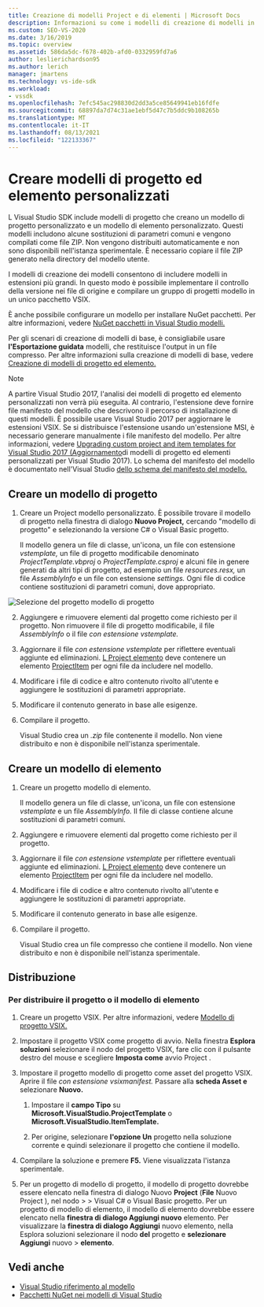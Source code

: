 ```yaml
---
title: Creazione di modelli Project e di elementi | Microsoft Docs
description: Informazioni su come i modelli di creazione di modelli in Visual Studio SDK consentono di includere modelli in estensioni più grandi.
ms.custom: SEO-VS-2020
ms.date: 3/16/2019
ms.topic: overview
ms.assetid: 586da5dc-f678-402b-afd0-0332959fd7a6
author: leslierichardson95
ms.author: lerich
manager: jmartens
ms.technology: vs-ide-sdk
ms.workload:
- vssdk
ms.openlocfilehash: 7efc545ac298830d2dd3a5ce85649941eb16fdfe
ms.sourcegitcommit: 68897da7d74c31ae1ebf5d47c7b5ddc9b108265b
ms.translationtype: MT
ms.contentlocale: it-IT
ms.lasthandoff: 08/13/2021
ms.locfileid: "122133367"
---
```

# <a name="create-custom-project-and-item-templates"></a>Creare modelli di progetto ed elemento personalizzati

L Visual Studio SDK include modelli di progetto che creano un modello di progetto personalizzato e un modello di elemento personalizzato. Questi modelli includono alcune sostituzioni di parametri comuni e vengono compilati come file ZIP. Non vengono distribuiti automaticamente e non sono disponibili nell'istanza sperimentale. È necessario copiare il file ZIP generato nella directory del modello utente.

I modelli di creazione dei modelli consentono di includere modelli in estensioni più grandi. In questo modo è possibile implementare il controllo della versione nei file di origine e compilare un gruppo di progetti modello in un unico pacchetto VSIX.

È anche possibile configurare un modello per installare NuGet pacchetti. Per altre informazioni, vedere [NuGet pacchetti in Visual Studio modelli.](/nuget/visual-studio-extensibility/visual-studio-templates)

Per gli scenari di creazione di modelli di base, è consigliabile usare **l'Esportazione guidata** modelli, che restituisce l'output in un file compresso. Per altre informazioni sulla creazione di modelli di base, vedere [Creazione di modelli di progetto ed elemento.](../ide/creating-project-and-item-templates.md)

> [!NOTE]
> A partire Visual Studio 2017, l'analisi dei modelli di progetto ed elemento personalizzati non verrà più eseguita. Al contrario, l'estensione deve fornire file manifesto del modello che descrivono il percorso di installazione di questi modelli. È possibile usare Visual Studio 2017 per aggiornare le estensioni VSIX. Se si distribuisce l'estensione usando un'estensione MSI, è necessario generare manualmente i file manifesto del modello. Per altre informazioni, vedere [Upgrading custom project and item templates for Visual Studio 2017 (Aggiornamento](../extensibility/upgrading-custom-project-and-item-templates-for-visual-studio-2017.md)di modelli di progetto ed elementi personalizzati per Visual Studio 2017). Lo schema del manifesto del modello è documentato nell'Visual Studio [dello schema del manifesto del modello.](../extensibility/visual-studio-template-manifest-schema-reference.md)

## <a name="create-a-project-template"></a>Creare un modello di progetto

1. Creare un Project modello personalizzato. È possibile trovare il modello di progetto nella finestra di dialogo **Nuovo Project,** cercando "modello di progetto" e selezionando la versione C# o Visual Basic progetto.

     Il modello genera un file di classe, un'icona, un file con estensione *vstemplate,* un file di progetto modificabile denominato *ProjectTemplate.vbproj* o *ProjectTemplate.csproj* e alcuni file in genere generati da altri tipi di progetto, ad esempio un file *resources.resx,* un file *AssemblyInfo* e un file con estensione *settings.* Ogni file di codice contiene sostituzioni di parametri comuni, dove appropriato.

![Selezione del progetto modello di progetto](media/project-template-selection.png)

2. Aggiungere e rimuovere elementi dal progetto come richiesto per il progetto. Non rimuovere il file di progetto modificabile, il file *AssemblyInfo* o il file *con estensione vstemplate.*

3. Aggiornare il file *con estensione vstemplate* per riflettere eventuali aggiunte ed eliminazioni. [L Project elemento](../extensibility/project-element-visual-studio-templates.md) deve contenere un elemento [ProjectItem](../extensibility/projectitem-element-visual-studio-item-templates.md) per ogni file da includere nel modello.

4. Modificare i file di codice e altro contenuto rivolto all'utente e aggiungere le sostituzioni di parametri appropriate.

5. Modificare il contenuto generato in base alle esigenze.

6. Compilare il progetto.

     Visual Studio crea un *.zip* file contenente il modello. Non viene distribuito e non è disponibile nell'istanza sperimentale.

## <a name="create-an-item-template"></a>Creare un modello di elemento

1. Creare un progetto modello di elemento.

     Il modello genera un file di classe, un'icona, un file con estensione *vstemplate* e un file *AssemblyInfo.* Il file di classe contiene alcune sostituzioni di parametri comuni.

2. Aggiungere e rimuovere elementi dal progetto come richiesto per il progetto.

3. Aggiornare il file *con estensione vstemplate* per riflettere eventuali aggiunte ed eliminazioni. [L Project elemento](../extensibility/project-element-visual-studio-templates.md) deve contenere un elemento [ProjectItem](../extensibility/projectitem-element-visual-studio-item-templates.md) per ogni file da includere nel modello.

4. Modificare i file di codice e altro contenuto rivolto all'utente e aggiungere le sostituzioni di parametri appropriate.

5. Modificare il contenuto generato in base alle esigenze.

6. Compilare il progetto.

     Visual Studio crea un file compresso che contiene il modello. Non viene distribuito e non è disponibile nell'istanza sperimentale.

## <a name="deployment"></a>Distribuzione

### <a name="to-deploy-the-project-or-item-template"></a>Per distribuire il progetto o il modello di elemento

1. Creare un progetto VSIX. Per altre informazioni, vedere [Modello di progetto VSIX.](../extensibility/vsix-project-template.md)

2. Impostare il progetto VSIX come progetto di avvio. Nella finestra **Esplora soluzioni** selezionare il nodo del progetto VSIX, fare clic con il pulsante destro del mouse e scegliere **Imposta come** avvio Project .

3. Impostare il progetto modello di progetto come asset del progetto VSIX. Aprire il file *con estensione vsixmanifest.* Passare alla **scheda Asset e** selezionare **Nuovo.**

    1. Impostare il **campo Tipo** su **Microsoft.VisualStudio.ProjectTemplate** o **Microsoft.VisualStudio.ItemTemplate.**

    2. Per origine, selezionare **l'opzione Un** progetto nella soluzione corrente e quindi selezionare il progetto che contiene il modello.

4. Compilare la soluzione e premere **F5.** Viene visualizzata l'istanza sperimentale.

5. Per un progetto di modello di progetto, il modello di progetto dovrebbe essere elencato nella finestra di dialogo Nuovo **Project** (**File** Nuovo Project ), nel nodo  >    >  Visual C# o Visual Basic progetto. Per un progetto di modello di elemento, il modello di elemento dovrebbe essere elencato nella **finestra di dialogo Aggiungi nuovo** elemento. Per visualizzare la **finestra di dialogo Aggiungi** nuovo elemento, nella Esplora soluzioni selezionare il nodo **del** progetto e **selezionare Aggiungi** nuovo  >  **elemento**.

## <a name="see-also"></a>Vedi anche

- [Visual Studio riferimento al modello](../ide/creating-project-and-item-templates.md)
- [Pacchetti NuGet nei modelli di Visual Studio](/nuget/visual-studio-extensibility/visual-studio-templates)
